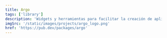 ```yaml
---
title: Argo
tags: ['library']
description: 'Widgets y herramientas para facilitar la creación de aplicaciones responsive para dispositivos móviles, tabletas y web.'
imgSrc: '/static/images/projects/argo_logo.png'
href: 'https://pub.dev/packages/argo'
---
```

